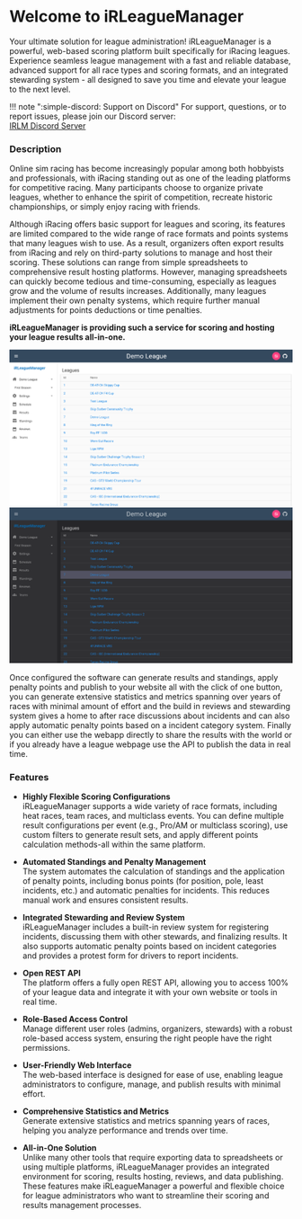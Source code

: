 # Welcome to iRLeagueManager

Your ultimate solution for league administration!
iRLeagueManager is a powerful, web-based scoring platform built specifically for iRacing leagues. Experience seamless league management with a fast and reliable database, advanced support for all race types and scoring formats, and an integrated stewarding system - all designed to save you time and elevate your league to the next level.

!!! note ":simple-discord: Support on Discord"
    For support, questions, or to report issues, please join our Discord server:  
    [IRLM Discord Server](https://discord.gg/XUG2kad)

### Description
Online sim racing has become increasingly popular among both hobbyists and professionals, with iRacing standing out as one of the leading platforms for competitive racing. Many participants choose to organize private leagues, whether to enhance the spirit of competition, recreate historic championships, or simply enjoy racing with friends.

Although iRacing offers basic support for leagues and scoring, its features are limited compared to the wide range of race formats and points systems that many leagues wish to use. As a result, organizers often export results from iRacing and rely on third-party solutions to manage and host their scoring. These solutions can range from simple spreadsheets to comprehensive result hosting platforms. However, managing spreadsheets can quickly become tedious and time-consuming, especially as leagues grow and the volume of results increases. Additionally, many leagues implement their own penalty systems, which require further manual adjustments for points deductions or time penalties.

**iRLeagueManager is providing such a service for scoring and hosting your league results all-in-one.**

![iRleagueManager Page](getting-started/img/homepage_light.png#only-light)
![iRleagueManager Page](getting-started/img/homepage_dark.png#only-dark)

Once configured the software can generate results and standings, apply penalty points and publish to your website all with the click of one button, 
you can generate extensive statistics and metrics spanning over years of races with minimal amount of effort and the build in reviews and stewarding 
system gives a home to after race discussions about incidents and can also apply automatic penalty points based on a incident category system.
Finally you can either use the webapp directly to share the results with the world or if you already have a league webpage use the API to publish the data in real time.

### Features

*   **Highly Flexible Scoring Configurations**  
    iRLeagueManager supports a wide variety of race formats, including heat races, team races, and multiclass events. You can define multiple result configurations per event (e.g., Pro/AM or multiclass scoring), use custom filters to generate result sets, and apply different points calculation methods-all within the same platform.

*	**Automated Standings and Penalty Management**  
    The system automates the calculation of standings and the application of penalty points, including bonus points (for position, pole, least incidents, etc.) and automatic penalties for incidents. This reduces manual work and ensures consistent results.

*	**Integrated Stewarding and Review System**  
    iRLeagueManager includes a built-in review system for registering incidents, discussing them with other stewards, and finalizing results. It also supports automatic penalty points based on incident categories and provides a protest form for drivers to report incidents.

*	**Open REST API**  
    The platform offers a fully open REST API, allowing you to access 100% of your league data and integrate it with your own website or tools in real time.

*	**Role-Based Access Control**  
    Manage different user roles (admins, organizers, stewards) with a robust role-based access system, ensuring the right people have the right permissions.

*	**User-Friendly Web Interface**  
    The web-based interface is designed for ease of use, enabling league administrators to configure, manage, and publish results with minimal effort.

*	**Comprehensive Statistics and Metrics**  
    Generate extensive statistics and metrics spanning years of races, helping you analyze performance and trends over time.

*	**All-in-One Solution**  
    Unlike many other tools that require exporting data to spreadsheets or using multiple platforms, iRLeagueManager provides an integrated environment for scoring, results hosting, reviews, and data publishing.
    These features make iRLeagueManager a powerful and flexible choice for league administrators who want to streamline their scoring and results management processes.